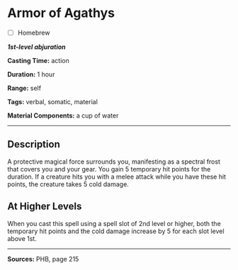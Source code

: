 # Armor of Agathys

- [ ] Homebrew

***1st-level abjuration***

**Casting Time:** action

**Duration:** 1 hour

**Range:** self

**Tags:** verbal, somatic, material

**Material Components:** a cup of water

---

## Description
A protective magical force surrounds you, manifesting as a spectral frost that covers you and your gear.
You gain 5 temporary hit points for the duration.
If a creature hits you with a melee attack while you have these hit points, the creature takes 5 cold damage.

## At Higher Levels
When you cast this spell using a spell slot of 2nd level or higher, both the temporary hit points and the cold damage increase by 5 for each slot level above 1st.

---

**Sources:** PHB, page 215
